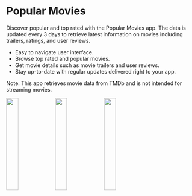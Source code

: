 # Popular Movies

Discover popular and top rated with the Popular Movies app. The data is updated every 3 days to retrieve latest information on movies including trailers, ratings, and user reviews.

- Easy to navigate user interface.
- Browse top rated and popular movies.
- Get movie details such as movie trailers and user reviews.
- Stay up-to-date with regular updates delivered right to your app.

Note: This app retrieves movie data from TMDb and is not intended for streaming movies.


<img width="25%" src="https://lh3.googleusercontent.com/gplMozDsn1YNpGHbpi-JadICH2zNt-rJDYZJ8hUk9jgC8XAFDczSTjnKJ03lCmUE9os=w3072-h1456-rw" />   <img width="25%" src="https://lh3.googleusercontent.com/R-pBne5tWPH6Geno1zxzRAok5o08JCIAN-FZl6yNxfAqEwTF9W0-iFcB6A7mjSpExh0=w1440-h620-rw" />   <img width="25%" src="https://lh3.googleusercontent.com/K1K1cZ-LfCkCwiiN-B4XA0zED9SrFCLLy_tECQ6dqd6jDLmW3bKP2uPEsrNJdIfXWg=w1440-h620-rw" />
